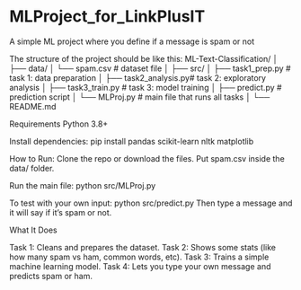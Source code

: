 # MLProject_for_LinkPlusIT
A simple ML project where you define if a message is spam or not

The structure of the project should be like this:
ML-Text-Classification/
│
├── data/
│   └── spam.csv         # dataset file
│
├── src/
│   ├── task1_prep.py    # task 1: data preparation
│   ├── task2_analysis.py# task 2: exploratory analysis
│   ├── task3_train.py   # task 3: model training
│   ├── predict.py       # prediction script
│   └── MLProj.py        # main file that runs all tasks
│
└── README.md

Requirements
Python 3.8+

Install dependencies:
pip install pandas scikit-learn nltk matplotlib

How to Run:
Clone the repo or download the files.
Put spam.csv inside the data/ folder.

Run the main file:
python src/MLProj.py

To test with your own input:
python src/predict.py
Then type a message and it will say if it’s spam or not.

What It Does

Task 1: Cleans and prepares the dataset.
Task 2: Shows some stats (like how many spam vs ham, common words, etc).
Task 3: Trains a simple machine learning model.
Task 4: Lets you type your own message and predicts spam or ham.
